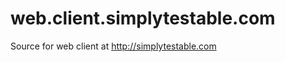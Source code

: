 web.client.simplytestable.com
=============================

Source for web client at http://simplytestable.com